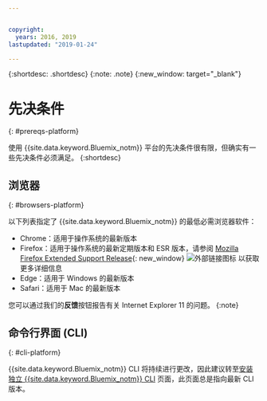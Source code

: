 ```yaml
---


copyright:
  years: 2016, 2019
lastupdated: "2019-01-24"

---
```


{:shortdesc: .shortdesc}
{:note: .note}
{:new_window: target="_blank"}

# 先决条件
{: #prereqs-platform}

使用 {{site.data.keyword.Bluemix_notm}} 平台的先决条件很有限，但确实有一些先决条件必须满足。
{:shortdesc}

## 浏览器
{: #browsers-platform}

以下列表指定了 {{site.data.keyword.Bluemix_notm}} 的最低必需浏览器软件：

 * Chrome：适用于操作系统的最新版本
 * Firefox：适用于操作系统的最新定期版本和 ESR 版本，请参阅 [Mozilla Firefox
Extended Support Release](https://www.mozilla.org/firefox/organizations/){: new_window} ![外部链接图标](../icons/launch-glyph.svg "外部链接图标") 以获取更多详细信息
 * Edge：适用于 Windows 的最新版本
 * Safari：适用于 Mac 的最新版本
 
您可以通过我们的**反馈**按钮报告有关 Internet Explorer 11 的问题。
{:note}

## 命令行界面 (CLI)
{: #cli-platform}

{{site.data.keyword.Bluemix_notm}} CLI 将持续进行更改，因此建议转至[安装独立 {{site.data.keyword.Bluemix_notm}} CLI](/cli/reference/ibmcloud/cloud-cli-install_use) 页面，此页面总是指向最新 CLI 版本。

